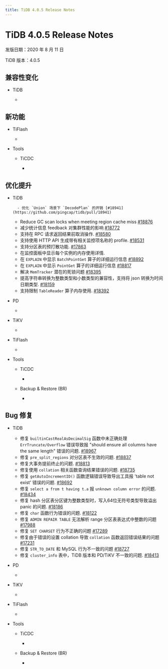 ```yaml
---
title: TiDB 4.0.5 Release Notes
---
```


# TiDB 4.0.5 Release Notes

发版日期：2020 年 8 月 11 日

TiDB 版本：4.0.5

## 兼容性变化

+ TiDB

    - 

## 新功能

+ TiFlash

    - 

+ Tools

    - TiCDC

        - 

## 优化提升

+ TiDB

    	- 优化 `Union` 场景下 `DecodePlan` 的开销 [#18941](https://github.com/pingcap/tidb/pull/18941)
    - Reduce GC scan locks when meeting region cache miss [#18876](https://github.com/pingcap/tidb/pull/18876)
    - 减少统计信息 feedback 对集群性能的影响 [#18772](https://github.com/pingcap/tidb/pull/18772)
    - 支持在 RPC 请求返回结果前取消操作. [#18580](https://github.com/pingcap/tidb/pull/18580)
    - 支持使用 HTTP API 生成带有相关监控项名称的 profile. [#18531](https://github.com/pingcap/tidb/pull/18531)
    - 支持分区表的预打散功能. [#17863](https://github.com/pingcap/tidb/pull/17863)
    - 在监控面板中显示每个实例的内存使用详情.
    - 在 `EXPLAIN` 中显示 `BatchPointGet` 算子的详细运行信息 [#18892](https://github.com/pingcap/tidb/pull/18892)
    - 在 `EXPLAIN` 中显示 `PointGet` 算子的详细运行信息 [#18817](https://github.com/pingcap/tidb/pull/18817)
    - 解决 `MemTracker` 潜在的死锁问题 [#18395](https://github.com/pingcap/tidb/pull/18395)
    - 提高字符串转换为整数类型和小数类型的兼容性，支持将 json 转换为时间日期类型. [#18159](https://github.com/pingcap/tidb/pull/18159)
    - 支持限制 `TableReader` 算子内存使用. [#18392](https://github.com/pingcap/tidb/pull/18392)

+ PD

    - 

+ TiKV

    - 

+ TiFlash

    - 

+ Tools

    + TiCDC

        -

    + Backup & Restore (BR)

        -

## Bug 修复

+ TiDB

    - 修复 `builtinCastRealAsDecimalSig` 函数中未正确处理 `ErrTruncate/Overflow` 错误导致报 "should ensure all columns have the same length" 错误的问题. [#18967](https://github.com/pingcap/tidb/pull/18967)
    - 修复 `pre_split_regions` 对分区表不生效的问题. [#18837](https://github.com/pingcap/tidb/pull/18837)
    - 修复大事务提前终止的问题. [#18813](https://github.com/pingcap/tidb/pull/18813)
    - 修复使用 `collation` 相关函数查询结果错误的问题. [#18735](https://github.com/pingcap/tidb/pull/18735)
    - 修复 `getAutoIncrementID()` 函数逻辑错误导致导出工具报 'table not exist' 错误的问题. [#18692](https://github.com/pingcap/tidb/pull/18692)
    - 修复 `select a from t having t.a` 报 `unknown column error` 的问题.  [#18434](https://github.com/pingcap/tidb/pull/18434)
    - 修复 hash 分区表分区键为整数类型时，写入64位无符号类型导致溢出 panic 的问题. [#18186](https://github.com/pingcap/tidb/pull/18186)
    - 修复 `char` 函数行为错误的问题. [#18122](https://github.com/pingcap/tidb/pull/18122)
    - 修复 `ADMIN REPAIR TABLE` 无法解析 range 分区表表达式中整数的问题 [#17988](https://github.com/pingcap/tidb/pull/17988)
    - 修复 `SET CHARSET` 行为不正确的问题 [#17289](https://github.com/pingcap/tidb/pull/17289)
    - 修复由于错误的设置 collation 导致 `collation` 函数返回错误结果的问题 [#17231](https://github.com/pingcap/tidb/pull/17231)
    - 修复 `STR_TO_DATE` 和 MySQL 行为不一致的问题 [#18727](https://github.com/pingcap/tidb/pull/18727)
    - 修复 `cluster_info` 表中，TiDB 版本和 PD/TiKV 不一致的问题. [#18413](https://github.com/pingcap/tidb/pull/18413)

+ PD

    - 

+ TiKV

    - 

+ TiFlash

    - 

+ Tools

    + TiCDC

        -

    + Backup & Restore (BR)

        -
